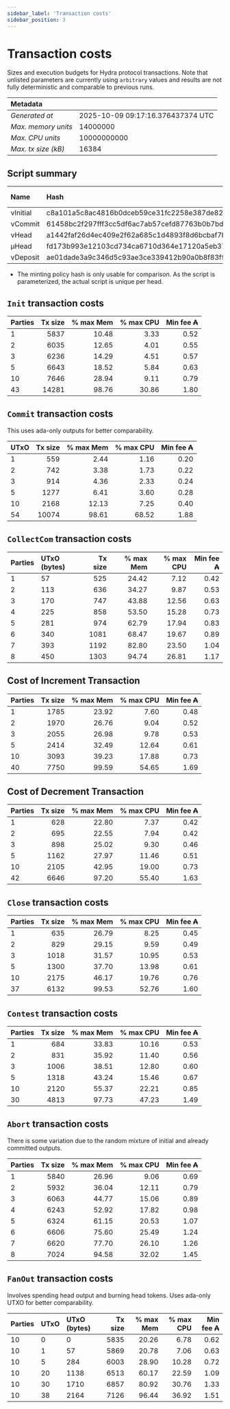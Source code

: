 ```yaml
--- 
sidebar_label: 'Transaction costs' 
sidebar_position: 3 
--- 
```


# Transaction costs 

Sizes and execution budgets for Hydra protocol transactions. Note that unlisted parameters are currently using `arbitrary` values and results are not fully deterministic and comparable to previous runs.

| Metadata | |
| :--- | :--- |
| _Generated at_ | 2025-10-09 09:17:16.376437374 UTC |
| _Max. memory units_ | 14000000 |
| _Max. CPU units_ | 10000000000 |
| _Max. tx size (kB)_ | 16384 |

## Script summary

| Name   | Hash | Size (Bytes) 
| :----- | :--- | -----------: 
| νInitial | c8a101a5c8ac4816b0dceb59ce31fc2258e387de828f02961d2f2045 | 2652 | 
| νCommit | 61458bc2f297fff3cc5df6ac7ab57cefd87763b0b7bd722146a1035c | 685 | 
| νHead | a1442faf26d4ec409e2f62a685c1d4893f8d6bcbaf7bcb59d6fa1340 | 14599 | 
| μHead | fd173b993e12103cd734ca6710d364e17120a5eb37a224c64ab2b188* | 5284 | 
| νDeposit | ae01dade3a9c346d5c93ae3ce339412b90a0b8f83f94ec6baa24e30c | 1102 | 

* The minting policy hash is only usable for comparison. As the script is parameterized, the actual script is unique per head.

## `Init` transaction costs

| Parties | Tx size | % max Mem | % max CPU | Min fee ₳ |
| :------ | ------: | --------: | --------: | --------: |
| 1| 5837 | 10.48 | 3.33 | 0.52 |
| 2| 6035 | 12.65 | 4.01 | 0.55 |
| 3| 6236 | 14.29 | 4.51 | 0.57 |
| 5| 6643 | 18.52 | 5.84 | 0.63 |
| 10| 7646 | 28.94 | 9.11 | 0.79 |
| 43| 14281 | 98.76 | 30.86 | 1.80 |


## `Commit` transaction costs
 This uses ada-only outputs for better comparability.

| UTxO | Tx size | % max Mem | % max CPU | Min fee ₳ |
| :--- | ------: | --------: | --------: | --------: |
| 1| 559 | 2.44 | 1.16 | 0.20 |
| 2| 742 | 3.38 | 1.73 | 0.22 |
| 3| 914 | 4.36 | 2.33 | 0.24 |
| 5| 1277 | 6.41 | 3.60 | 0.28 |
| 10| 2168 | 12.13 | 7.25 | 0.40 |
| 54| 10074 | 98.61 | 68.52 | 1.88 |


## `CollectCom` transaction costs

| Parties | UTxO (bytes) |Tx size | % max Mem | % max CPU | Min fee ₳ |
| :------ | :----------- |------: | --------: | --------: | --------: |
| 1 | 57 | 525 | 24.42 | 7.12 | 0.42 |
| 2 | 113 | 636 | 34.27 | 9.87 | 0.53 |
| 3 | 170 | 747 | 43.88 | 12.56 | 0.63 |
| 4 | 225 | 858 | 53.50 | 15.28 | 0.73 |
| 5 | 281 | 974 | 62.79 | 17.94 | 0.83 |
| 6 | 340 | 1081 | 68.47 | 19.67 | 0.89 |
| 7 | 393 | 1192 | 82.80 | 23.50 | 1.04 |
| 8 | 450 | 1303 | 94.74 | 26.81 | 1.17 |


## Cost of Increment Transaction

| Parties | Tx size | % max Mem | % max CPU | Min fee ₳ |
| :------ | ------: | --------: | --------: | --------: |
| 1| 1785 | 23.92 | 7.60 | 0.48 |
| 2| 1970 | 26.76 | 9.04 | 0.52 |
| 3| 2055 | 26.98 | 9.78 | 0.53 |
| 5| 2414 | 32.49 | 12.64 | 0.61 |
| 10| 3093 | 39.23 | 17.88 | 0.73 |
| 40| 7750 | 99.59 | 54.65 | 1.69 |


## Cost of Decrement Transaction

| Parties | Tx size | % max Mem | % max CPU | Min fee ₳ |
| :------ | ------: | --------: | --------: | --------: |
| 1| 628 | 22.80 | 7.37 | 0.42 |
| 2| 695 | 22.55 | 7.94 | 0.42 |
| 3| 898 | 25.02 | 9.30 | 0.46 |
| 5| 1162 | 27.97 | 11.46 | 0.51 |
| 10| 2105 | 42.95 | 19.00 | 0.73 |
| 42| 6646 | 97.20 | 55.40 | 1.63 |


## `Close` transaction costs

| Parties | Tx size | % max Mem | % max CPU | Min fee ₳ |
| :------ | ------: | --------: | --------: | --------: |
| 1| 635 | 26.79 | 8.25 | 0.45 |
| 2| 829 | 29.15 | 9.59 | 0.49 |
| 3| 1018 | 31.57 | 10.95 | 0.53 |
| 5| 1300 | 37.70 | 13.98 | 0.61 |
| 10| 2175 | 46.17 | 19.76 | 0.76 |
| 37| 6132 | 99.53 | 52.76 | 1.60 |


## `Contest` transaction costs

| Parties | Tx size | % max Mem | % max CPU | Min fee ₳ |
| :------ | ------: | --------: | --------: | --------: |
| 1| 684 | 33.83 | 10.16 | 0.53 |
| 2| 831 | 35.92 | 11.40 | 0.56 |
| 3| 1006 | 38.51 | 12.80 | 0.60 |
| 5| 1318 | 43.24 | 15.46 | 0.67 |
| 10| 2120 | 55.37 | 22.21 | 0.85 |
| 30| 4813 | 97.73 | 47.23 | 1.49 |


## `Abort` transaction costs
There is some variation due to the random mixture of initial and already committed outputs.

| Parties | Tx size | % max Mem | % max CPU | Min fee ₳ |
| :------ | ------: | --------: | --------: | --------: |
| 1| 5840 | 26.96 | 9.06 | 0.69 |
| 2| 5932 | 36.04 | 12.11 | 0.79 |
| 3| 6063 | 44.77 | 15.06 | 0.89 |
| 4| 6243 | 52.92 | 17.82 | 0.98 |
| 5| 6324 | 61.15 | 20.53 | 1.07 |
| 6| 6606 | 75.60 | 25.49 | 1.24 |
| 7| 6620 | 77.70 | 26.10 | 1.26 |
| 8| 7024 | 94.58 | 32.02 | 1.45 |


## `FanOut` transaction costs
Involves spending head output and burning head tokens. Uses ada-only UTXO for better comparability.

| Parties | UTxO  | UTxO (bytes) | Tx size | % max Mem | % max CPU | Min fee ₳ |
| :------ | :---- | :----------- | ------: | --------: | --------: | --------: |
| 10 | 0 | 0 | 5835 | 20.26 | 6.78 | 0.62 |
| 10 | 1 | 57 | 5869 | 20.78 | 7.06 | 0.63 |
| 10 | 5 | 284 | 6003 | 28.90 | 10.28 | 0.72 |
| 10 | 20 | 1138 | 6513 | 60.17 | 22.59 | 1.09 |
| 10 | 30 | 1710 | 6857 | 80.92 | 30.76 | 1.33 |
| 10 | 38 | 2164 | 7126 | 96.44 | 36.92 | 1.51 |

